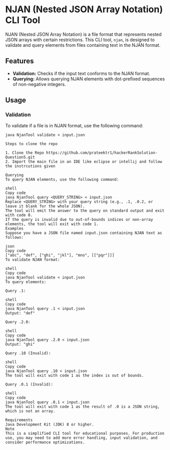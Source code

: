 # NJAN (Nested JSON Array Notation) CLI Tool

NJAN (Nested JSON Array Notation) is a file format that represents nested JSON arrays with certain restrictions. This CLI tool, `njan`, is designed to validate and query elements from files containing text in the NJAN format.

## Features

- **Validation:** Checks if the input text conforms to the NJAN format.
- **Querying:** Allows querying NJAN elements with dot-prefixed sequences of non-negative integers.

## Usage

### Validation

To validate if a file is in NJAN format, use the following command:

```shell
java NjanTool validate < input.json

Steps to clone the repo

1. Clone the Repo https://github.com/prateektr1/hackerRankSolution-Question5.git
2. Import the main file in an IDE like eclipse or intellij and follow the instrcutions given

Querying
To query NJAN elements, use the following command:

shell
Copy code
java NjanTool query <QUERY_STRING> < input.json
Replace <QUERY_STRING> with your query string (e.g., .1, .0.2, or leave it blank for the whole JSON).
The tool will emit the answer to the query on standard output and exit with code 0.
If the query is invalid due to out-of-bounds indices or non-array elements, the tool will exit with code 1.
Examples
Suppose you have a JSON file named input.json containing NJAN text as follows:

json
Copy code
["abc", "def", ["ghi", "jkl"], "mno", [["pqr"]]]
To validate NJAN format:

shell
Copy code
java NjanTool validate < input.json
To query elements:

Query .1:

shell
Copy code
java NjanTool query .1 < input.json
Output: "def"

Query .2.0:

shell
Copy code
java NjanTool query .2.0 < input.json
Output: "ghi"

Query .10 (Invalid):

shell
Copy code
java NjanTool query .10 < input.json
The tool will exit with code 1 as the index is out of bounds.

Query .0.1 (Invalid):

shell
Copy code
java NjanTool query .0.1 < input.json
The tool will exit with code 1 as the result of .0 is a JSON string, which is not an array.

Requirements
Java Development Kit (JDK) 8 or higher.
Note
This is a simplified CLI tool for educational purposes. For production use, you may need to add more error handling, input validation, and consider performance optimizations.


